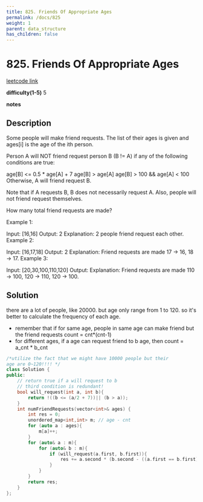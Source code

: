 ```yaml
---
title: 825. Friends Of Appropriate Ages
permalink: /docs/825
weight: 1
parent: data_structure
has_children: false
---
```

# 825. Friends Of Appropriate Ages
[leetcode link](https://leetcode.com/problems/friends-of-appropriate-ages/)

**difficulty(1-5)** 
5

**notes**   


## Description
Some people will make friend requests. The list of their ages is given and ages[i] is the age of the ith person. 

Person A will NOT friend request person B (B != A) if any of the following conditions are true:

age[B] <= 0.5 * age[A] + 7
age[B] > age[A]
age[B] > 100 && age[A] < 100
Otherwise, A will friend request B.

Note that if A requests B, B does not necessarily request A.  Also, people will not friend request themselves.

How many total friend requests are made?

Example 1:

Input: [16,16]
Output: 2
Explanation: 2 people friend request each other.
Example 2:

Input: [16,17,18]
Output: 2
Explanation: Friend requests are made 17 -> 16, 18 -> 17.
Example 3:

Input: [20,30,100,110,120]
Output: 
Explanation: Friend requests are made 110 -> 100, 120 -> 110, 120 -> 100.

## Solution
there are a lot of people, like 20000. 
but age only range from 1 to 120. 
so it's better to calculate the frequency of each age. 

- remember that if for same age, people in same age can make friend but the friend requests count = cnt*(cnt-1)
- for different ages, if a age can request friend to b age, then count = a_cnt * b_cnt

```c++
/*utilize the fact that we might have 10000 people but their
age are 0~120!!!! */
class Solution {
public:
    // return true if a will request to b
    // third condition is redundant!
    bool will_request(int a, int b){
        return !((b <= (a/2 + 7))|| (b > a));
    }
    int numFriendRequests(vector<int>& ages) {
        int res = 0;
        unordered_map<int,int> m; // age - cnt
        for (auto a : ages){
            m[a]++;
        }
        for (auto& a : m){
            for (auto& b : m){
                if (will_request(a.first, b.first)){
                    res += a.second * (b.second - ((a.first == b.first) ? 1 : 0)); 
                }
            }
        }
        return res;
    }
};
```

<!-- 
Default label
{: .label }

Blue label
{: .label .label-blue }

Stable
{: .label .label-green }

New release
{: .label .label-purple }

Coming soon
{: .label .label-yellow }

Deprecated
{: .label .label-red } -->
